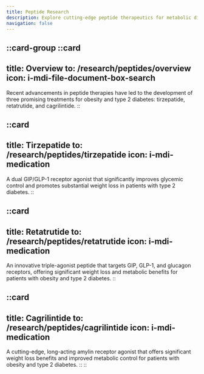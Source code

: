 ```yaml
---
title: Peptide Research
description: Explore cutting-edge peptide therapeutics for metabolic disorders, including GLP-1 agonists, dual and triple receptor agonists, and innovative treatments for obesity and diabetes.
navigation: false
---
```


::card-group
  ::card
  ---
  title: Overview
  to: /research/peptides/overview
  icon: i-mdi-file-document-box-search
  ---
  Recent advancements in peptide therapies have led to the development of three promising treatments for obesity and type 2 diabetes: tirzepatide, retatrutide, and cagrilintide.
  ::

  ::card
  ---
  title: Tirzepatide
  to: /research/peptides/tirzepatide
  icon: i-mdi-medication
  ---
  A dual GIP/GLP-1 receptor agonist that significantly improves glycemic control and promotes substantial weight loss in patients with type 2 diabetes.
  ::

  ::card
  ---
  title: Retatrutide
  to: /research/peptides/retatrutide
  icon: i-mdi-medication
  ---
  An innovative triple-agonist peptide that targets GIP, GLP-1, and glucagon receptors, offering significant weight loss and metabolic benefits for patients with obesity and type 2 diabetes.
  ::

  ::card
  ---
  title: Cagrilintide
  to: /research/peptides/cagrilintide
  icon: i-mdi-medication
  ---
  A cutting-edge, long-acting amylin receptor agonist that offers significant weight loss benefits and improved metabolic control for patients with obesity and type 2 diabetes.
  ::
::
